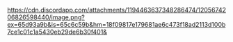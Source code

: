 https://cdn.discordapp.com/attachments/1194463637348286474/1205674206826598440/image.png?ex=65d93a9b&is=65c6c59b&hm=18f09817e179681ae6c473f18ad2113d100b7ce1c01c1a5430eb29de6b30f401&
